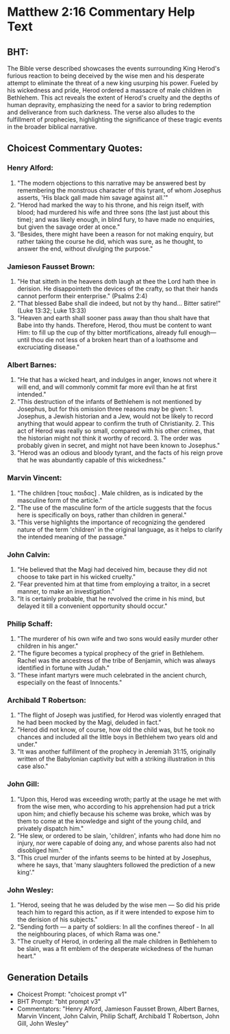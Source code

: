 # Matthew 2:16 Commentary Help Text

## BHT:
The Bible verse described showcases the events surrounding King Herod's furious reaction to being deceived by the wise men and his desperate attempt to eliminate the threat of a new king usurping his power. Fueled by his wickedness and pride, Herod ordered a massacre of male children in Bethlehem. This act reveals the extent of Herod's cruelty and the depths of human depravity, emphasizing the need for a savior to bring redemption and deliverance from such darkness. The verse also alludes to the fulfillment of prophecies, highlighting the significance of these tragic events in the broader biblical narrative.

## Choicest Commentary Quotes:
### Henry Alford:
1. "The modern objections to this narrative may be answered best by remembering the monstrous character of this tyrant, of whom Josephus asserts, 'His black gall made him savage against all.'" 
2. "Herod had marked the way to his throne, and his reign itself, with blood; had murdered his wife and three sons (the last just about this time); and was likely enough, in blind fury, to have made no enquiries, but given the savage order at once."
3. "Besides, there might have been a reason for not making enquiry, but rather taking the course he did, which was sure, as he thought, to answer the end, without divulging the purpose."

### Jamieson Fausset Brown:
1. "He that sitteth in the heavens doth laugh at thee the Lord hath thee in derision. He disappointeth the devices of the crafty, so that their hands cannot perform their enterprise." (Psalms 2:4)
2. "That blessed Babe shall die indeed, but not by thy hand... Bitter satire!" (Luke 13:32; Luke 13:33)
3. "Heaven and earth shall sooner pass away than thou shalt have that Babe into thy hands. Therefore, Herod, thou must be content to want Him: to fill up the cup of thy bitter mortifications, already full enough—until thou die not less of a broken heart than of a loathsome and excruciating disease."

### Albert Barnes:
1. "He that has a wicked heart, and indulges in anger, knows not where it will end, and will commonly commit far more evil than he at first intended."
2. "This destruction of the infants of Bethlehem is not mentioned by Josephus, but for this omission three reasons may be given: 1. Josephus, a Jewish historian and a Jew, would not be likely to record anything that would appear to confirm the truth of Christianity. 2. This act of Herod was really so small, compared with his other crimes, that the historian might not think it worthy of record. 3. The order was probably given in secret, and might not have been known to Josephus."
3. "Herod was an odious and bloody tyrant, and the facts of his reign prove that he was abundantly capable of this wickedness."

### Marvin Vincent:
1. "The children [τους παιδας] . Male children, as is indicated by the masculine form of the article." 
2. "The use of the masculine form of the article suggests that the focus here is specifically on boys, rather than children in general." 
3. "This verse highlights the importance of recognizing the gendered nature of the term 'children' in the original language, as it helps to clarify the intended meaning of the passage."

### John Calvin:
1. "He believed that the Magi had deceived him, because they did not choose to take part in his wicked cruelty."
2. "Fear prevented him at that time from employing a traitor, in a secret manner, to make an investigation."
3. "It is certainly probable, that he revolved the crime in his mind, but delayed it till a convenient opportunity should occur."

### Philip Schaff:
1. "The murderer of his own wife and two sons would easily murder other children in his anger." 
2. "The figure becomes a typical prophecy of the grief in Bethlehem. Rachel was the ancestress of the tribe of Benjamin, which was always identified in fortune with Judah." 
3. "These infant martyrs were much celebrated in the ancient church, especially on the feast of Innocents."

### Archibald T Robertson:
1. "The flight of Joseph was justified, for Herod was violently enraged that he had been mocked by the Magi, deluded in fact."
2. "Herod did not know, of course, how old the child was, but he took no chances and included all the little boys in Bethlehem two years old and under."
3. "It was another fulfillment of the prophecy in Jeremiah 31:15, originally written of the Babylonian captivity but with a striking illustration in this case also."

### John Gill:
1. "Upon this, Herod was exceeding wroth; partly at the usage he met with from the wise men, who according to his apprehension had put a trick upon him; and chiefly because his scheme was broke, which was by them to come at the knowledge and sight of the young child, and privately dispatch him." 
2. "He slew, or ordered to be slain, 'children', infants who had done him no injury, nor were capable of doing any, and whose parents also had not disobliged him." 
3. "This cruel murder of the infants seems to be hinted at by Josephus, where he says, that 'many slaughters followed the prediction of a new king'."

### John Wesley:
1. "Herod, seeing that he was deluded by the wise men — So did his pride teach him to regard this action, as if it were intended to expose him to the derision of his subjects." 
2. "Sending forth — a party of soldiers: In all the confines thereof - In all the neighbouring places, of which Rama was one." 
3. "The cruelty of Herod, in ordering all the male children in Bethlehem to be slain, was a fit emblem of the desperate wickedness of the human heart."


## Generation Details
- Choicest Prompt: "choicest prompt v1"
- BHT Prompt: "bht prompt v3"
- Commentators: "Henry Alford, Jamieson Fausset Brown, Albert Barnes, Marvin Vincent, John Calvin, Philip Schaff, Archibald T Robertson, John Gill, John Wesley"
